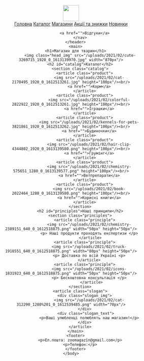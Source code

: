 <html>
    <body>
        <header>
            <img src="/uploads/2021/02/logo_0_1613139341.png" height="50px"/>
            <nav>
                <a href="">Головна</a>
                <a href="#catalog">Каталог</a>
                <a href="">Магазини</a>
                <a href="">Акції та знижки</a>
                <a href="">Новинки</a>
              
               
                <a href="">Відгуки</a>
            </nav>
        </header>
        <main>
        <h1>Магазин для тварин</h1>
            <img class="head_img" src="/uploads/2021/02/cute-3269715_1920_0_1613139970.jpg" width="870px"/>
            <h2 id="catalog">Каталог</h2>
            <section class="catalog">
                <article class="product">
                    <img src="/uploads/2021/02/cat-2170495_1920_0_1612513261.jpg" height="100px"/><br/>
                    <a href="">Корм</a>
                </article>
                <article class="product">
                    <img src="/uploads/2021/02/colorful-2822922_1920_0_1612513261.jpg" height="100px"/><br/>
                    <a href="">Іграшки</a>
                </article>
                <article class="product">
                    <img src="/uploads/2021/02/kennels-for-pets-3821861_1920_0_1612513262.jpg" height="100px"/><br/>
                    <a href="">Будиночки</a>
                </article>
                <article class="product">
                    <img src="/uploads/2021/02/hair-clip-4344802_1920_0_1613139580.png" height="100px"/><br/>
                    <a href="">Грумінг</a>
                </article>
                <article class="product">
                    <img src="/uploads/2021/02/chemistry-575651_1280_0_1613139577.png" height="100px"/><br/>
                    <a href="">Ветпрепарати</a>
                </article>
                <article class="product">
                    <img src="/uploads/2021/02/book-2022464_1280_0_1613139580.png" height="100px"/><br/>
                    <a href="">Корисні книги</a>
                </article>
            </section>
            <h2 id="principles">Наші принципи</h2>
            <section class="principles">
                <article class="principle">
                    <img src="/uploads/2021/02/chemistry-2389151_640_0_1612518875.png" width="50px" height="50px"/>
                    <p> Наші продукти проходять експертизи </p>
                     </article>
                <article class="principle">
                    <img src="/uploads/2021/02/truck-1918551_640_0_1612518875.png" width="80px" height="50px"/>
                    <p> Доставка по всій Україні <p>
                    </article>
                <article class="principle">
                    <img src="/uploads/2021/02/icons-1831923_640_0_1612518875.png" width="50px" height="50px"/>
                    <p> Бескоштовна консультація </p>
                      </article>
            </section>
            <article class="slogan">
                <div class="slogan_img">
                    <img src="/uploads/2021/02/cat-312290_1280%201_0_1612539485.png" width="70px"/>
                </div>
                 <div class="slogan_text">
                    <p>Ваші улюбленці полюблять наш магазин!</p>
                </div>
            </article>
        </main>
        <footer>
            <p>Ел.пошта: zoomagazin@gmail.com</p>
            <p>Телефон:</p>
        </footer>
    </body>
</html>
